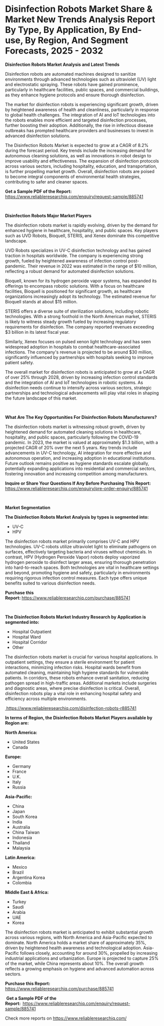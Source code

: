 <p><h1>Disinfection Robots Market Share & Market New Trends Analysis Report By Type, By Application, By End-use, By Region, And Segment Forecasts, 2025 - 2032</h1></p><p><strong>Disinfection Robots Market Analysis and Latest Trends</strong></p>
<p><p>Disinfection robots are automated machines designed to sanitize environments through advanced technologies such as ultraviolet (UV) light and electrostatic spraying. These robots have gained prominence, particularly in healthcare facilities, public spaces, and commercial buildings, as they enhance hygiene protocols and ensure thorough disinfection.</p><p>The market for disinfection robots is experiencing significant growth, driven by heightened awareness of health and cleanliness, particularly in response to global health challenges. The integration of AI and IoT technologies into the robots enables more efficient and targeted disinfection processes, further boosting their adoption. Additionally, the rise in infectious disease outbreaks has prompted healthcare providers and businesses to invest in advanced disinfection solutions.</p><p>The Disinfection Robots Market is expected to grow at a CAGR of 8.2% during the forecast period. Key trends include the increasing demand for autonomous cleaning solutions, as well as innovations in robot design to improve usability and effectiveness. The expansion of disinfection protocols across various sectors, including hospitality, education, and transportation, is further propelling market growth. Overall, disinfection robots are poised to become integral components of environmental health strategies, contributing to safer and cleaner spaces.</p></p>
<p><strong>Get a Sample PDF of the Report:&nbsp;</strong> <a href="https://www.reliableresearchiq.com/enquiry/request-sample/885741?utm_campaign=2469&utm_medium=2&utm_source=Github&utm_content=ia&utm_term=10042025&utm_id=disinfection-robots">https://www.reliableresearchiq.com/enquiry/request-sample/885741</a></p>
<p>&nbsp;</p>
<p><strong>Disinfection Robots Major Market Players</strong></p>
<p><p>The disinfection robots market is rapidly evolving, driven by the demand for enhanced hygiene in healthcare, hospitality, and public spaces. Key players such as UVD Robots, Bioquell, STERIS, and Xenex dominate this competitive landscape.</p><p>UVD Robots specializes in UV-C disinfection technology and has gained traction in hospitals worldwide. The company is experiencing strong growth, fueled by heightened awareness of infection control post-pandemic. Their revenue in 2022 was estimated in the range of $10 million, reflecting a robust demand for automated disinfection solutions.</p><p>Bioquell, known for its hydrogen peroxide vapor systems, has expanded its offerings to encompass robotic solutions. With a focus on healthcare facilities, Bioquell is positioned for significant growth, as healthcare organizations increasingly adopt its technology. The estimated revenue for Bioquell stands at about $15 million.</p><p>STERIS offers a diverse suite of sterilization solutions, including robotic technologies. With a strong foothold in the North American market, STERIS is likely to witness steady growth fueled by increasing regulatory requirements for disinfection. The company reported revenues exceeding $3 billion in its latest fiscal year.</p><p>Similarly, Xenex focuses on pulsed xenon light technology and has seen widespread adoption in hospitals to combat healthcare-associated infections. The company's revenue is projected to be around $30 million, significantly influenced by partnerships with hospitals seeking to improve patient safety.</p><p>The overall market for disinfection robots is anticipated to grow at a CAGR of over 25% through 2028, driven by increasing infection control standards and the integration of AI and IoT technologies in robotic systems. As disinfection needs continue to intensify across various sectors, strategic partnerships and technological advancements will play vital roles in shaping the future landscape of this market.</p></p>
<p>&nbsp;</p>
<p><strong>What Are The Key Opportunities For Disinfection Robots Manufacturers?</strong></p>
<p><p>The disinfection robots market is witnessing robust growth, driven by heightened demand for automated cleaning solutions in healthcare, hospitality, and public spaces, particularly following the COVID-19 pandemic. In 2023, the market is valued at approximately $1.3 billion, with a projected CAGR of 20% over the next 5 years. Key trends include advancements in UV-C technology, AI integration for more effective and autonomous operation, and increasing adoption in educational institutions. Future outlook remains positive as hygiene standards escalate globally, potentially expanding applications into residential and commercial sectors, fostering innovation and increasing competition among manufacturers.</p></p>
<p><strong>Inquire or Share Your Questions If Any Before Purchasing This Report:</strong> <a href="https://www.reliableresearchiq.com/enquiry/pre-order-enquiry/885741?utm_campaign=2469&utm_medium=2&utm_source=Github&utm_content=ia&utm_term=10042025&utm_id=disinfection-robots">https://www.reliableresearchiq.com/enquiry/pre-order-enquiry/885741</a></p>
<p>&nbsp;</p>
<p><strong>Market Segmentation</strong></p>
<p><strong>The Disinfection Robots Market Analysis by types is segmented into:</strong></p>
<p><ul><li>UV-C</li><li>HPV</li></ul></p>
<p><p>The disinfection robots market primarily comprises UV-C and HPV technologies. UV-C robots utilize ultraviolet light to eliminate pathogens on surfaces, effectively targeting bacteria and viruses without chemicals. In contrast, HPV (Hydrogen Peroxide Vapor) robots deploy vaporized hydrogen peroxide to disinfect larger areas, ensuring thorough penetration into hard-to-reach spaces. Both technologies are vital in healthcare settings and beyond, promoting hygiene and safety, particularly in environments requiring rigorous infection control measures. Each type offers unique benefits suited to various disinfection needs.</p></p>
<p><strong>Purchase this Report:&nbsp;</strong><a href="https://www.reliableresearchiq.com/purchase/885741?utm_campaign=2469&utm_medium=2&utm_source=Github&utm_content=ia&utm_term=10042025&utm_id=disinfection-robots">https://www.reliableresearchiq.com/purchase/885741</a></p>
<p>&nbsp;</p>
<p><strong>The Disinfection Robots Market Industry Research by Application is segmented into:</strong></p>
<p><ul><li>Hospital Outpatient</li><li>Hospital Ward</li><li>Hospital Corridor</li><li>Other</li></ul></p>
<p><p>The disinfection robots market is crucial for various hospital applications. In outpatient settings, they ensure a sterile environment for patient interactions, minimizing infection risks. Hospital wards benefit from automated cleaning, maintaining high hygiene standards for vulnerable patients. In corridors, these robots enhance overall sanitation, reducing pathogen spread in high-traffic areas. Additional markets include surgeries and diagnostic areas, where precise disinfection is critical. Overall, disinfection robots play a vital role in enhancing hospital safety and efficiency across multiple environments.</p></p>
<p><a href="https://www.reliableresearchiq.com/disinfection-robots-r885741?utm_campaign=2469&utm_medium=2&utm_source=Github&utm_content=ia&utm_term=10042025&utm_id=disinfection-robots">&nbsp;https://www.reliableresearchiq.com/disinfection-robots-r885741</a></p>
<p><strong>In terms of Region, the Disinfection Robots Market Players available by Region are:</strong></p>
<p>
    <p> <strong> North America: </strong>
        <ul>
            <li>United States</li>
            <li>Canada</li>
        </ul>
        </p> 
    <p> <strong> Europe: </strong>
        <ul>
            <li>Germany</li>
            <li>France</li>
            <li>U.K.</li>
            <li>Italy</li>
            <li>Russia</li>
        </ul>
        </p> 
    <p> <strong> Asia-Pacific: </strong>
        <ul>
            <li>China</li>
            <li>Japan</li>
            <li>South Korea</li>
            <li>India</li>
            <li>Australia</li>
            <li>China Taiwan</li>
            <li>Indonesia</li>
            <li>Thailand</li>
            <li>Malaysia</li>
        </ul>
        </p> 
    <p> <strong> Latin America: </strong>
        <ul>
            <li>Mexico</li>
            <li>Brazil</li>
            <li>Argentina Korea</li>
            <li>Colombia</li>
        </ul>
        </p> 
    <p> <strong> Middle East & Africa: </strong>
        <ul>
            <li>Turkey</li>
            <li>Saudi</li>
            <li>Arabia</li>
            <li>UAE</li>
            <li>Korea</li>
        </ul>
    </p>
    </p>
<p><p>The disinfection robots market is anticipated to exhibit substantial growth across various regions, with North America and Asia-Pacific expected to dominate. North America holds a market share of approximately 35%, driven by heightened health awareness and technological adoption. Asia-Pacific follows closely, accounting for around 30%, propelled by increasing industrial applications and urbanization. Europe is projected to capture 25% of the market, while China represents about 10%. The overall growth reflects a growing emphasis on hygiene and advanced automation across sectors.</p></p>
<p><strong>Purchase this Report: </strong><a href="https://www.reliableresearchiq.com/purchase/885741?utm_campaign=2469&utm_medium=2&utm_source=Github&utm_content=ia&utm_term=10042025&utm_id=disinfection-robots">https://www.reliableresearchiq.com/purchase/885741</a></p>
<p>&nbsp;<strong>Get a Sample PDF of the Report:&nbsp;&nbsp;</strong><a href="https://www.reliableresearchiq.com/enquiry/request-sample/885741?utm_campaign=2469&utm_medium=2&utm_source=Github&utm_content=ia&utm_term=10042025&utm_id=disinfection-robots">https://www.reliableresearchiq.com/enquiry/request-sample/885741</a></p>
<p><strong></strong></p>
<p>Check more reports on <a href="https://www.reliableresearchiq.com/?utm_campaign=2469&utm_medium=2&utm_source=Github&utm_content=ia&utm_term=10042025&utm_id=disinfection-robots">https://www.reliableresearchiq.com/</a></p>